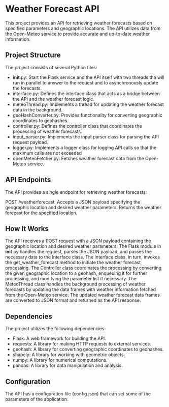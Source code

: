 # Weather Forecast API
This project provides an API for retrieving weather forecasts based on specified parameters and geographic locations. The API utilizes data from the Open-Meteo service to provide accurate and up-to-date weather information.

## Project Structure
The project consists of several Python files:
- __init__.py: Start the Flask service and the API itself with two threads tha will run in parallel to answer to the request and to asynchronously update the forecasts.
- interface.py: Defines the interface class that acts as a bridge between the API and the weather forecast logic.
- meteoThread.py: Implements a thread for updating the weather forecast data in the background.
- geoHashConverter.py: Provides functionality for converting geographic coordinates to geohashes.
- controller.py: Defines the controller class that coordinates the processing of weather forecasts.
- input_parser.py: Implements the input parser class for parsing the API request payload.
- logger.py: Implements a logger class for logging API calls so that the maximum calls are not exceeded
- openMeteoFetcher.py: Fetches weather forecast data from the Open-Meteo service.

## API Endpoints
The API provides a single endpoint for retrieving weather forecasts:

POST /weatherforecast: Accepts a JSON payload specifying the geographic location and desired weather parameters. Returns the weather forecast for the specified location.

## How It Works
The API receives a POST request with a JSON payload containing the geographic location and desired weather parameters.
The Flask module in __init__.py  handles the request, parses the JSON payload, and passes the necessary data to the Interface class.
The Interface class, in turn, invokes the get_weather_forecast method to initiate the weather forecast processing.
The Controller class coordinates the processing by converting the given geographic location to a geohash, enqueuing it for further processing, and modifying the parameter list if necessary.
The MeteoThread class handles the background processing of weather forecasts by updating the data frames with weather information fetched from the Open-Meteo service.
The updated weather forecast data frames are converted to JSON format and returned as the API response.

## Dependencies
The project utilizes the following dependencies:

- Flask: A web framework for building the API.
- requests: A library for making HTTP requests to external services.
- geohash: A library for converting geographic coordinates to geohashes.
- shapely: A library for working with geometric objects.
- numpy: A library for numerical computations.
- pandas: A library for data manipulation and analysis.

## Configuration

The API has a configuration file (config.json) that can set some of the parameters of the application.